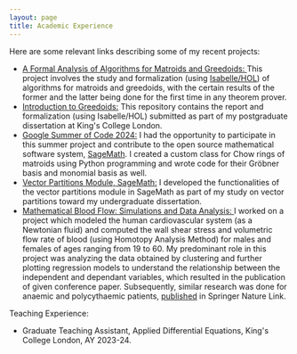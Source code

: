 ```yaml
---
layout: page
title: Academic Experience
---
```


<p>
Here are some relevant links describing some of my recent projects: <br>

<ul>
    <li><a href="https://arxiv.org/abs/2505.19816" target="_blank">A Formal Analysis of Algorithms for Matroids and Greedoids: </a>This project involves the study and formalization (using <a href="https://isabelle.in.tum.de/" target="_blank">Isabelle/HOL</a>) of algorithms for matroids and greedoids, with the certain results of the former and the latter being done for the first time in any theorem prover.</li>
    <li><a href="https://github.com/25shriya/Introduction-to-Greedoids" target="_blank">Introduction to Greedoids:</a> This repository contains the report and formalization (using Isabelle/HOL) submitted as part of my postgraduate dissertation at King's College London.</li>
    <li><a href="https://summerofcode.withgoogle.com/archive/2024/projects/kcmBd7yA" target="_blank">Google Summer of Code 2024:</a> I had the opportunity to participate in this summer project and contribute to the open source mathematical software system, <a href="https://www.sagemath.org/" target="_blank">SageMath</a>. I created a custom class for Chow rings of matroids using Python programming and wrote code for their Gröbner basis and monomial basis as well.</li>
    <li><a href="https://doc.sagemath.org/html/en/reference/combinat/sage/combinat/vector_partition.html" target="_blank">Vector Partitions Module, SageMath:</a> I developed the functionalities of the vector partitions module in SageMath as part of my study on vector partitions toward my undergraduate dissertation.</li>
    <li><a href="https://ieeexplore.ieee.org/abstract/document/9673261" target="_blank">Mathematical Blood Flow: Simulations and Data Analysis: </a>I worked on a project which modeled the human cardiovascular system (as a Newtonian fluid) and computed the wall shear stress and volumetric flow rate of blood (using Homotopy Analysis Method) for males and females of ages ranging from 19 to 60. My predominant role in this project was analyzing the data obtained by clustering and further plotting regression models to understand the relationship between the independent and dependant variables, which resulted in the publication of given conference paper. Subsequently, similar research was done for anaemic and polycythaemic patients, <a href="https://link.springer.com/chapter/10.1007/978-981-19-9906-2_34" target="_blank">published</a>  in Springer Nature Link.</li>
</ul>

Teaching Experience:

<ul>
    <li>Graduate Teaching Assistant, Applied Differential Equations, King's College London, AY 2023-24. </li>
</ul>

</p>